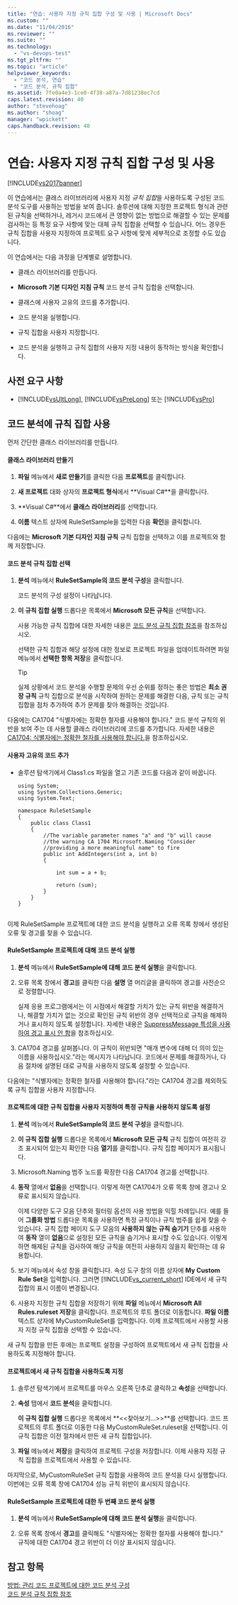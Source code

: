 ```yaml
---
title: "연습: 사용자 지정 규칙 집합 구성 및 사용 | Microsoft Docs"
ms.custom: ""
ms.date: "11/04/2016"
ms.reviewer: ""
ms.suite: ""
ms.technology: 
  - "vs-devops-test"
ms.tgt_pltfrm: ""
ms.topic: "article"
helpviewer_keywords: 
  - "코드 분석, 연습"
  - "코드 분석, 규칙 집합"
ms.assetid: 7fe0a4e3-1ce0-4f38-a87a-7d81238ec7cd
caps.latest.revision: 40
author: "stevehoag"
ms.author: "shoag"
manager: "wpickett"
caps.handback.revision: 40
---
```

# 연습: 사용자 지정 규칙 집합 구성 및 사용
[!INCLUDE[vs2017banner](../code-quality/includes/vs2017banner.md)]

이 연습에서는 클래스 라이브러리에 사용자 지정 *규칙 집합*을 사용하도록 구성된 코드 분석 도구를 사용하는 방법을 보여 줍니다.  솔루션에 대해 지정한 프로젝트 형식과 관련된 규칙을 선택하거나, 레거시 코드에서 큰 영향이 없는 방법으로 해결할 수 있는 문제를 검사하는 등 특정 요구 사항에 맞는 대체 규칙 집합을 선택할 수 있습니다.  어느 경우든 규칙 집합을 사용자 지정하여 프로젝트 요구 사항에 맞게 세부적으로 조정할 수도 있습니다.  
  
 이 연습에서는 다음 과정을 단계별로 설명합니다.  
  
-   클래스 라이브러리를 만듭니다.  
  
-   **Microsoft 기본 디자인 지침 규칙** 코드 분석 규칙 집합을 선택합니다.  
  
-   클래스에 사용자 고유의 코드를 추가합니다.  
  
-   코드 분석을 실행합니다.  
  
-   규칙 집합을 사용자 지정합니다.  
  
-   코드 분석을 실행하고 규칙 집합의 사용자 지정 내용이 동작하는 방식을 확인합니다.  
  
## 사전 요구 사항  
  
-   [!INCLUDE[vsUltLong](../code-quality/includes/vsultlong_md.md)], [!INCLUDE[vsPreLong](../code-quality/includes/vsprelong_md.md)] 또는 [!INCLUDE[vsPro](../code-quality/includes/vspro_md.md)]  
  
## 코드 분석에 규칙 집합 사용  
 먼저 간단한 클래스 라이브러리를 만듭니다.  
  
#### 클래스 라이브러리 만들기  
  
1.  **파일** 메뉴에서 **새로 만들기**를 클릭한 다음 **프로젝트**를 클릭합니다.  
  
2.  **새 프로젝트** 대화 상자의 **프로젝트 형식**에서 **Visual C\#**을 클릭합니다.  
  
3.  **Visual C\#**에서 **클래스 라이브러리**를 선택합니다.  
  
4.  **이름** 텍스트 상자에 RuleSetSample을 입력한 다음 **확인**을 클릭합니다.  
  
 다음에는 **Microsoft 기본 디자인 지침 규칙** 규칙 집합을 선택하고 이를 프로젝트와 함께 저장합니다.  
  
#### 코드 분석 규칙 집합 선택  
  
1.  **분석** 메뉴에서 **RuleSetSample의 코드 분석 구성**을 클릭합니다.  
  
     코드 분석의 구성 설정이 나타납니다.  
  
2.  **이 규칙 집합 실행** 드롭다운 목록에서 **Microsoft 모든 규칙**을 선택합니다.  
  
     사용 가능한 규칙 집합에 대한 자세한 내용은 [코드 분석 규칙 집합 참조](../code-quality/code-analysis-rule-set-reference.md)을 참조하십시오.  
  
     선택한 규칙 집합과 해당 설정에 대한 정보로 프로젝트 파일을 업데이트하려면 파일 메뉴에서 **선택한 항목 저장**을 클릭합니다.  
  
    > [!TIP]
    >  실제 상황에서 코드 분석을 수행할 문제의 우선 순위를 정하는 좋은 방법은 **최소 권장 규칙** 규칙 집합으로 분석을 시작하여 원하는 문제를 해결한 다음, 규칙 또는 규칙 집합을 점차 추가하여 추가 문제를 찾아 해결하는 것입니다.  
  
 다음에는 CA1704 "식별자에는 정확한 철자를 사용해야 합니다." 코드 분석 규칙의 위반을 보여 주는 데 사용할 클래스 라이브러리에 코드를 추가합니다.  자세한 내용은 [CA1704: 식별자에는 정확한 철자를 사용해야 합니다.](../code-quality/ca1704-identifiers-should-be-spelled-correctly.md)을 참조하십시오.  
  
#### 사용자 고유의 코드 추가  
  
-   솔루션 탐색기에서 Class1.cs 파일을 열고 기존 코드를 다음과 같이 바꿉니다.  
  
    ```  
    using System;  
    using System.Collections.Generic;  
    using System.Text;  
  
    namespace RuleSetSample  
    {  
        public class Class1  
        {  
            //The variable parameter names "a" and "b" will cause  
            //the warning CA 1704 Microsoft.Naming "Consider   
            //providing a more meaningful name" to fire  
            public int AddIntegers(int a, int b)  
            {  
  
                int sum = a + b;  
  
                return (sum);  
            }  
        }  
    }  
  
    ```  
  
 이제 RuleSetSample 프로젝트에 대한 코드 분석을 실행하고 오류 목록 창에서 생성된 오류 및 경고를 찾을 수 있습니다.  
  
#### RuleSetSample 프로젝트에 대해 코드 분석 실행  
  
1.  **분석** 메뉴에서 **RuleSetSample에 대해 코드 분석 실행**을 클릭합니다.  
  
2.  오류 목록 창에서 **경고**를 클릭한 다음 **설명** 열 머리글을 클릭하여 경고를 사전순으로 정렬합니다.  
  
     실제 응용 프로그램에서는 이 시점에서 해결할 가치가 있는 규칙 위반을 해결하거나, 해결할 가치가 없는 것으로 확인된 규칙 위반의 경우 선택적으로 규칙을 해제하거나 표시하지 않도록 설정합니다.  자세한 내용은 [SuppressMessage 특성을 사용하여 경고 표시 안 함](../code-quality/suppress-warnings-by-using-the-suppressmessage-attribute.md)을 참조하십시오.  
  
3.  CA1704 경고를 살펴봅니다.  이 규칙이 위반되면 "매개 변수에 대해 더 의미 있는 이름을 사용하십시오."라는 메시지가 나타납니다. 코드에서 문제를 해결하거나, 다음 절차에 설명된 대로 규칙을 사용하지 않도록 설정할 수 있습니다.  
  
 다음에는 "식별자에는 정확한 철자를 사용해야 합니다."라는 CA1704 경고를 제외하도록 규칙 집합을 사용자 지정합니다.  
  
#### 프로젝트에 대한 규칙 집합을 사용자 지정하여 특정 규칙을 사용하지 않도록 설정  
  
1.  **분석** 메뉴에서 **RuleSetSample의 코드 분석 구성**을 클릭합니다.  
  
2.  **이 규칙 집합 실행** 드롭다운 목록에서 **Microsoft 모든 규칙** 규칙 집합이 여전히 강조 표시되어 있는지 확인한 다음 **열기**를 클릭합니다.  규칙 집합 페이지가 표시됩니다.  
  
3.  Microsoft.Naming 범주 노드를 확장한 다음 CA1704 경고를 선택합니다.  
  
4.  **동작** 열에서 **없음**을 선택합니다. 이렇게 하면 CA1704가 오류 목록 창에 경고나 오류로 표시되지 않습니다.  
  
     이제 다양한 도구 모음 단추와 필터링 옵션의 사용 방법을 익힐 차례입니다.  예를 들어 **그룹화 방법** 드롭다운 목록을 사용하면 특정 규칙이나 규칙 범주를 쉽게 찾을 수 있습니다.  규칙 집합 페이지 도구 모음의 **사용하지 않는 규칙 숨기기** 단추를 사용하여 **동작** 열이 **없음**으로 설정된 모든 규칙을 숨기거나 표시할 수도 있습니다.  이렇게 하면 해제된 규칙을 검사하여 해당 규칙을 여전히 사용하지 않을지 확인하는 데 유용합니다.  
  
5.  보기 메뉴에서 속성 창을 클릭합니다.  속성 도구 창의 이름 상자에 **My Custom Rule Set**을 입력합니다.  그러면 [!INCLUDE[vs_current_short](../code-quality/includes/vs_current_short_md.md)] IDE에서 새 규칙 집합의 표시 이름이 변경됩니다.  
  
6.  사용자 지정한 규칙 집합을 저장하기 위해 **파일** 메뉴에서 **Microsoft All Rules.ruleset 저장**을 클릭합니다.  프로젝트의 루트 폴더로 이동합니다.  **파일 이름** 텍스트 상자에 MyCustomRuleSet를 입력합니다.  이제 프로젝트에서 사용할 사용자 지정 규칙 집합을 선택할 수 있습니다.  
  
 새 규칙 집합을 만든 후에는 프로젝트 설정을 구성하여 프로젝트에서 새 규칙 집합을 사용하도록 지정해야 합니다.  
  
#### 프로젝트에서 새 규칙 집합을 사용하도록 지정  
  
1.  솔루션 탐색기에서 프로젝트를 마우스 오른쪽 단추로 클릭하고 **속성**을 선택합니다.  
  
2.  **속성** 탭에서 **코드 분석**을 클릭합니다.  
  
     **이 규칙 집합 실행** 드롭다운 목록에서 **\<\<찾아보기...\>\>**를 선택합니다.  코드 프로젝트의 루트 폴더로 이동한 다음 MyCustomRuleSet.ruleset을 선택합니다.  이 규칙 집합은 이전 절차에서 만든 새 규칙 집합입니다.  
  
3.  **파일** 메뉴에서 **저장**을 클릭하여 프로젝트 구성을 저장합니다.  이제 사용자 지정 규칙 집합을 프로젝트에서 사용할 수 있습니다.  
  
 마지막으로, MyCustomRuleSet 규칙 집합을 사용하여 코드 분석을 다시 실행합니다.  이번에는 오류 목록 창에 CA1704 성능 규칙 위반이 표시되지 않습니다.  
  
#### RuleSetSample 프로젝트에 대한 두 번째 코드 분석 실행  
  
1.  **분석** 메뉴에서 **RuleSetSample에 대해 코드 분석 실행**을 클릭합니다.  
  
2.  오류 목록 창에서 **경고**를 클릭해도 "식별자에는 정확한 철자를 사용해야 합니다." 규칙에 대한 CA1704 경고 위반이 더 이상 표시되지 않습니다.  
  
## 참고 항목  
 [방법: 관리 코드 프로젝트에 대한 코드 분석 구성](../code-quality/how-to-configure-code-analysis-for-a-managed-code-project.md)   
 [코드 분석 규칙 집합 참조](../code-quality/code-analysis-rule-set-reference.md)